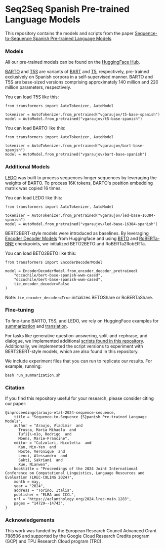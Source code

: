 # Seq2Seq Spanish Pre-trained Language Models
This repository contains the models and scripts from the paper [Sequence-to-Sequence Spanish Pre-trained Language Models](https://arxiv.org/abs/2309.11259).

### Models
All our pre-trained models can be found on the [HuggingFace Hub](https://huggingface.co/collections/vgaraujov/sequence-to-sequence-spanish-plms-65f87d42c1823e23cf863b34).

[BARTO](https://huggingface.co/vgaraujov/bart-base-spanish) and [T5S](https://huggingface.co/vgaraujov/t5-base-spanish) are variants of [BART](https://arxiv.org/abs/1910.13461) and [T5](https://arxiv.org/abs/1910.10683), respectively, pre-trained exclusively on Spanish corpora in a self-supervised manner. BARTO and T5S are base-sized versions comprising approximately 140 million and 220 million parameters, respectively.

You can load T5S like this:
```
from transformers import AutoTokenizer, AutoModel

tokenizer = AutoTokenizer.from_pretrained("vgaraujov/t5-base-spanish")
model = AutoModel.from_pretrained("vgaraujov/t5-base-spanish")
```
You can load BARTO like this:
```
from transformers import AutoTokenizer, AutoModel

tokenizer = AutoTokenizer.from_pretrained("vgaraujov/bart-base-spanish")
model = AutoModel.from_pretrained("vgaraujov/bart-base-spanish")
```

### Additional Models
[LEDO](https://huggingface.co/vgaraujov/led-base-16384-spanish) was built to process sequences longer sequences by leveraging the weights of BARTO. To process 16K tokens, BARTO's position embedding matrix was copied 16 times.

You can load LEDO like this:
```
from transformers import AutoTokenizer, AutoModel

tokenizer = AutoTokenizer.from_pretrained("vgaraujov/led-base-16384-spanish")
model = AutoModel.from_pretrained("vgaraujov/led-base-16384-spanish")
```

BERT2BERT-style models were introduced as baselines. By leveraging [Encoder Decoder Models](https://huggingface.co/docs/transformers/en/model_doc/encoder-decoder) from Huggingface and using [BETO](https://huggingface.co/dccuchile/bert-base-spanish-wwm-cased) and [RoBERTa-BNE](https://huggingface.co/PlanTL-GOB-ES/roberta-base-bne) checkpoints, we initialized BETO2BETO and RoBERTa2RobERTa.

You can load BETO2BETO like this:
```
from transformers import EncoderDecoderModel

model = EncoderDecoderModel.from_encoder_decoder_pretrained(
    "dccuchile/bert-base-spanish-wwm-cased",
    "dccuchile/bert-base-spanish-wwm-cased",
    tie_encoder_decoder=False
)
```
Note: `tie_encoder_decoder=True` initializes BETOShare or RoBERTaShare.

### Fine-tuning
To fine-tune BARTO, T5S, and LEDO, we rely on HuggingFace examples for [summarization](https://github.com/huggingface/transformers/tree/main/examples/pytorch/summarization) and [translation](https://github.com/huggingface/transformers/tree/main/examples/pytorch/translation).

For tasks like generative question-answering, split-and-rephrase, and dialogue, we implemented additional [scripts found in this repository](https://github.com/vgaraujov/Seq2Seq-Spanish-PLMs/tree/main/scripts).
Additionally, we implemented the script versions to experiment with BERT2BERT-style models, which are also found in this repository.

We include experiment files that you can run to replicate our results. For example, running:
```
bash run_summarization.sh
```

### Citation

If you find this repository useful for your research, please consider citing our paper: 
```
@inproceedings{araujo-etal-2024-sequence-sequence,
    title = "Sequence-to-Sequence {S}panish Pre-trained Language Models",
    author = "Araujo, Vladimir  and
      Trusca, Maria Mihaela  and
      Tufi{\~n}o, Rodrigo  and
      Moens, Marie-Francine",
    editor = "Calzolari, Nicoletta  and
      Kan, Min-Yen  and
      Hoste, Veronique  and
      Lenci, Alessandro  and
      Sakti, Sakriani  and
      Xue, Nianwen",
    booktitle = "Proceedings of the 2024 Joint International Conference on Computational Linguistics, Language Resources and Evaluation (LREC-COLING 2024)",
    month = may,
    year = "2024",
    address = "Torino, Italia",
    publisher = "ELRA and ICCL",
    url = "https://aclanthology.org/2024.lrec-main.1283",
    pages = "14729--14743",
}
```

### Acknowledgements
This work was funded by the European Research Council Advanced Grant 788506 and supported by the Google Cloud Research Credits program (GCP) and TPU Research Cloud program (TRC).
